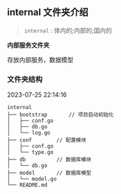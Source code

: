 ## internal 文件夹介绍
> `internal` : 体内的;内部的;国内的

**内部服务文件夹**

存放内部服务，数据模型

### 文件夹结构
2023-07-25 22:14:16
```
internal
├── bootstrap  		// 项目启动初始化
│   ├── conf.go
│   ├── db.go
│   └── log.go
├── conf  		// 配置模块
│   ├── conf.go
│   └── type.go
├── db 			// 数据库模块
│   └── db.go
├── model 		// 数据库模型
│   └── model.go
└── README.md
```
